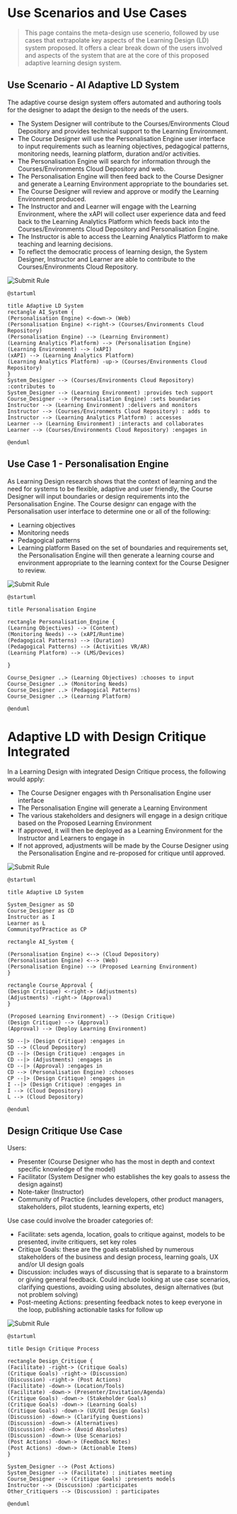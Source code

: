 # Use Scenarios and Use Cases

> This page contains the meta-design use scenerio, followed by use cases that extrapolate key aspects of the Learning Design (LD) system proposed. It offers a clear break down of the users involved and aspects of the system that are at the core of this proposed adaptive learning design system.

## Use Scenario - AI Adaptive LD System

The adaptive course design system offers automated and authoring tools for the designer to adapt the design to the needs of the users.
- The System Designer will contribute to the Courses/Environments Cloud Depository and provides technical support to the Learning Environment.
- The Course Designer will use the Personalisation Engine user interface to input requirements such as learning objectives, pedagogical patterns, monitoring needs, learning platform, duration and/or activities.
- The Personalisation Engine will search for information through the Courses/Environments Cloud Depository and web.
- The Personalisation Engine will then feed back to the Course Designer and generate a Learning Environment appropriate to the boundaries set.
- The Course Designer will review and approve or modify the Learning Environment produced.
- The Instructor and and Learner will engage with the Learning Environment, where the xAPI will collect user experience data and feed back to the Learning Analytics Platform which feeds back into the Courses/Environments Cloud Depository and Personalisation Engine.
- The Instructor is able to access the Learning Analytics Platform to make teaching and learning decisions.
- To reflect the democratic process of learning design, the System Designer, Instructor and Learner are able to contribute to the Courses/Environments Cloud Repository.

![Submit Rule](https://www.plantuml.com/plantuml/img/ZLCxJmCn3DxpAposGyLU8TIgxL2fGmK3OvLBp3NIdNsoVOKAyT_9SKX0kJwcI8w_XpydCpKlrjQLSvQiGfX7trWw86oMy7HKmze91lDKTfVhNL-3Tt2ZBOeo-IgfjyG4AoeJuHZk9v5VQV80esSinXSR9PLxwpeNt8gYtgtea8IfHZA5HSLjX4TiM9En72znJJgM3NgXH2NyeXcxd_8y0u-MWiAsylR2Kdy3px2wOSOUypRVhZj7_VbNVqZece-skJq8z-7wHUoMgAaabDx0ZJ5E0vD9Abf31MCO9XkUVTe87rBiW1Zse6tJi1YuNlg4ujosfehPMC4jHIyfSxargKaRih-BuX6h_3X5mLE4cgaRIF-1Ruq1V8nT0EVLXpQLOI6WPW7trNSbhqI6ueFrdWDNbIzOl9t2RpMDLFeoHvO8d9iXnVnxFm40)

```
@startuml

title Adaptive LD System
rectangle AI_System { 
(Personalisation Engine) <-down-> (Web) 
(Personalisation Engine) <-right-> (Courses/Environments Cloud Repository) 
(Personalisation Engine) --> (Learning Environment)
(Learning Analytics Platform) --> (Personalisation Engine)
(Learning Environment) --> (xAPI) 
(xAPI) --> (Learning Analytics Platform) 
(Learning Analytics Platform) -up-> (Courses/Environments Cloud Repository)
}
System_Designer --> (Courses/Environments Cloud Repository) :contributes to 
System_Designer --> (Learning Environment) :provides tech support 
Course_Designer --> (Personalisation Engine) :sets boundaries 
Instructor --> (Learning Environment) :delivers and monitors
Instructor --> (Courses/Environments Cloud Repository) : adds to
Instructor --> (Learning Analytics Platform) : accesses
Learner --> (Learning Environment) :interacts and collaborates
Learner --> (Courses/Environments Cloud Repository) :engages in 

@enduml
```

## Use Case 1 - Personalisation Engine
As Learning Design research shows that the context of learning and the need for systems to be flexible, adaptive and user friendly, the Course Designer will input boundaries or design requirements into the Personalisation Engine.
The Course designr can engage with the Personalisation user interface to determine one or all of the following:
- Learning objectives
- Monitoring needs
- Pedagogical patterns
- Learning platform
Based on the set of boundaries and requirements set, the Personalisation Engine will then generate a learning course and environment appropriate to the learning context for the Course Designer to review.

![Submit Rule](https://www.plantuml.com/plantuml/img/XT51IyD040NW-_oAEIQ7DdSFqj1u45fT8dWjQpAk8viPsPqKGVpl9cf5QD3xDxptc4qsdsmS8e2nHK97AQluoDaRg-2L11O2IDIPbt0k3by2tn2A7VaaB05l7vudpqVA9QvMbrXiLOp4IYZsAcoQPdL3r9_0Q-skgtOKuu4cvQZtGGDtFgBpPfJa99inVGR_hUevdeqfutrRrMtvgvsBtXur3Tzqjx-h6ZfoDxK5U0VOwfWo7HhA78GIhjUpMjfsqJsfvYd355bUHbk-FTkyp1Rd_DFcPmi0R4Zw-PKV)

```
@startuml

title Personalisation Engine

rectangle Personalisation_Engine { 
(Learning Objectives) --> (Content)
(Monitoring Needs) --> (xAPI/Runtime)
(Pedagogical Patterns) --> (Duration)
(Pedagogical Patterns) --> (Activities VR/AR)
(Learning Platform) --> (LMS/Devices)

}

Course_Designer ..> (Learning Objectives) :chooses to input
Course_Designer ..> (Monitoring Needs)
Course_Designer ..> (Pedagogical Patterns)
Course_Designer ..> (Learning Platform)

@enduml
```

# Adaptive LD with Design Critique Integrated

In a Learning Design with integrated Design Critique process, the following would apply:
- The Course Designer engages with th Personalisation Engine user interface
- The Personalisation Engine will generate a Learning Environment
- The various stakeholders and designers will engage in a design critique based on the Proposed Learning Environment
- If approved, it will then be deployed as a Learning Environment for the Instructor and Learners to engage in
- If not approved, adjustments will be made by the Course Designer using the Personalisation Engine and re-proposed for critique until approved.

![Submit Rule](https://www.plantuml.com/plantuml/img/ZPF1ReCm38RlVWeVow4lK4rJAzW1YGDI3pjM6NYf9qXOubH2tTvz0RgktQZM4n3__lyF6zPUb9FGDW32qX1kQjK97mYB3BUz5se1fkik8y_Qa4FbSPj1QeFpT7MQPf0RBovKOiU370fIxbGjOalR1iFIszVIgKgueh6j171KYJ9w8CXtKo0U4M1HalFMg8Qz4hO6duncGma-B9UFk4WR6shCgBEUOsQVu7yTp_IItDQCajBPw4SrZl1iT2mVs5dJaf6Oy7c9Unh3fkkSFQW6Zx2OHeAfO-7tC2OxrdiPl3VrM_0o6Fc8SVc45wAJMJ94_OSp8l-Ed85ONZl_t7uxT8tjvpFY9v15rSTC4Ax8QAN98vj9DRSLIE_gFwkkvZAlEDF_AGyRlB7ULRMtSPGUql8UdlnUqUmx5xSAi2PJnt_k2m00)

```
@startuml

title Adaptive LD System

System_Designer as SD
Course_Designer as CD
Instructor as I
Learner as L
CommunityofPractice as CP

rectangle AI_System { 

(Personalisation Engine) <--> (Cloud Depository) 
(Personalisation Engine) <--> (Web)
(Personalisation Engine) --> (Proposed Learning Environment) 
}

rectangle Course_Approval {
(Design Critique) <-right-> (Adjustments)
(Adjustments) -right-> (Approval)
}

(Proposed Learning Environment) --> (Design Critique)
(Design Critique) --> (Approval)
(Approval) --> (Deploy Learning Environment)

SD --|> (Design Critique) :engages in
SD --> (Cloud Depository)
CD --|> (Design Critique) :engages in
CD --|> (Adjustments) :engages in
CD --|> (Approval) :engages in
CD --> (Personalisation Engine) :chooses
CP --|> (Design Critique) :engages in
I --|> (Design Critique) :engages in
I --> (Cloud Depository)
L --> (Cloud Depository)

@enduml
```

## Design Critique Use Case

Users:
- Presenter (Course Designer who has the most in depth and context specific knowledge of the model)
- Facilitator (System Designer who establishes the key goals to assess the design against)
- Note-taker (Instructor)
- Community of Practice (includes developers, other product managers, stakeholders, pilot students, learning experts, etc)

Use case could involve the broader categories of:
- Facilitate: sets agenda, location, goals to critique against, models to be presented, invite critiquers, set key roles
- Critique Goals: these are the goals established by numerous stakeholders of the business and design process, learning goals, UX and/or UI design goals
- Discussion: includes ways of discussing that is separate to a brainstorm or giving general feedback. Could include looking at use case scenarios, clarifying questions, avoiding using absolutes, design alternatives (but not problem solving)
- Post-meeting Actions: presenting feedback notes to keep everyone in the loop, publishing actionable tasks for follow up

![Submit Rule](https://www.plantuml.com/plantuml/svg/XPF1Ri8m38RlUOeSuO2uSvYeG4oLfes98Us6GkgLY12ps652qzvzYRfsBMkrMvf-lnt_jkV4odCuMI7Oi0Mv13AbamjlsBm7a6kF6eY4yA1PkR91TWtoAKOhfOqrh1Z6Sk9DUU39dHmrn3qgIsDnUz52buPq83Be8jRwQ25h99QPvdYTOdLI5lZX4lE0MYLW-e9e1wcr1mB7uAUvkwIVIP6Lu0hLzyXQjc5rX0FQ0lnmHSrBG7bdNFa_kNsTRlFQzvhkM52J2wkyURkcgCy1g7QYbyrihC_5qYump5pG53BR4zh0mzYMG6uqk9WS4zHfn2-s0YZsIX_b8rR11hZgHktZ9EKCfqX-2R6vKZplAXUYlvE_7Uz5slsTIUEYn_5CyWJ0qIUnmE09RaIthPYTgu68CYp0aiWTiG-QyKVGjcLsZWjZj3cdFEA93-2RLV3KmykEGCpZcALz-mO0)

```
@startuml

title Design Critique Process

rectangle Design_Critique {
(Facilitate) -right-> (Critique Goals)
(Critique Goals) -right-> (Discussion)
(Discussion) -right-> (Post Actions)
(Facilitate) -down-> (Location/Tools)
(Facilitate) -down-> (Presenter/Invitation/Agenda)
(Critique Goals) -down-> (Stakeholder Goals)
(Critique Goals) -down-> (Learning Goals)
(Critique Goals) -down-> (UX/UI Design Goals)
(Discussion) -down-> (Clarifying Questions)
(Discussion) -down-> (Alternatives)
(Discussion) -down-> (Avoid Absolutes)
(Discussion) -down-> (Use Scenarios)
(Post Actions) -down-> (Feedback Notes)
(Post Actions) -down-> (Actionable Items)
}

System_Designer --> (Post Actions)
System_Designer --> (Facilitate) : initiates meeting
Course_Designer --> (Critique Goals) :presents models
Instructor --> (Discussion) :participates
Other_Critiquers --> (Discussion) : participates

@enduml
```
